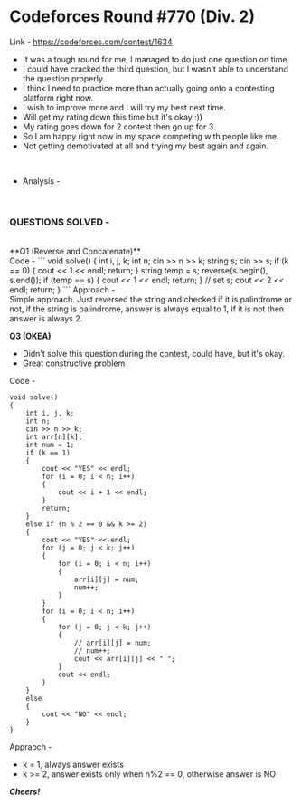 # Codeforces Round #770 (Div. 2)

Link - https://codeforces.com/contest/1634

* It was a tough round for me, I managed to do just one question on time.
* I could have cracked the third question, but I wasn't able to understand the question properly.
* I think I need to practice more than actually going onto a contesting platform right now.
* I wish to improve more and I will try my best next time.
* Will get my rating down this time but it's okay :))
* My rating goes down for 2 contest then go up for 3.
* So I am happy right now in my space competing with people like me.
* Not getting demotivated at all and trying my best again and again.

<br>

* Analysis -
<br>

### QUESTIONS SOLVED - 
<br>
**Q1 (Reverse and Concatenate)**
<br>
Code -
```
void solve()
{
	int i, j, k;
	int n;
	cin >> n >> k;
	string s;
	cin >> s;
	if (k == 0)
	{
		cout << 1 << endl;
		return;
	}
	string temp = s;
	reverse(s.begin(), s.end());
	if (temp == s)
	{
		cout << 1 << endl;
		return;
	}
	// set<string> s;
	cout << 2 << endl;
	return;
}
```
Approach -
<br>
Simple approach. Just reversed the string and checked if it is palindrome or not, if the string is palindrome, answer is always equal to 1, if it is not then answer is always 2.


<br>

**Q3 (OKEA)**

* Didn't solve this question during the contest, could have, but it's okay.
* Great constructive problem

Code - 
```
void solve()
{
	int i, j, k;
	int n;
	cin >> n >> k;
	int arr[n][k];
	int num = 1;
	if (k == 1)
	{
		cout << "YES" << endl;
		for (i = 0; i < n; i++)
		{
			cout << i + 1 << endl;
		}
		return;
	}
	else if (n % 2 == 0 && k >= 2)
	{
		cout << "YES" << endl;
		for (j = 0; j < k; j++)
		{
			for (i = 0; i < n; i++)
			{
				arr[i][j] = num;
				num++;
			}
		}
		for (i = 0; i < n; i++)
		{
			for (j = 0; j < k; j++)
			{
				// arr[i][j] = num;
				// num++;
				cout << arr[i][j] << " ";
			}
			cout << endl;
		}
	}
	else
	{
		cout << "NO" << endl;
	}
}
```
Appraoch -
<br>
* k = 1, always answer exists
* k >= 2, answer exists only when n%2 == 0, otherwise answer is NO



***Cheers!***
